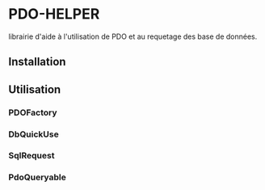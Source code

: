 # PDO-HELPER

librairie d'aide à l'utilisation de PDO et au requetage des base de données.

## Installation

## Utilisation

### PDOFactory

### DbQuickUse

### SqlRequest

### PdoQueryable
